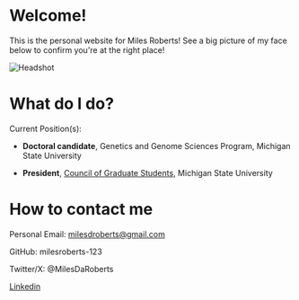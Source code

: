# Welcome!

This is the personal website for Miles Roberts! See a big picture of my face below to confirm you're at the right place!

![Headshot](img/HeadShot_MilesRoberts_2022.jpg)

# What do I do?

Current Position(s): 

* **Doctoral candidate**, Genetics and Genome Sciences Program, Michigan State University

* **President**, [Council of Graduate Students](https://cogs.msu.edu/), Michigan State University

# How to contact me

Personal Email: milesdroberts@gmail.com

GitHub: milesroberts-123

Twitter/X: @MilesDaRoberts

[Linkedin](linkedin.com/in/miles-roberts-58b015198)

